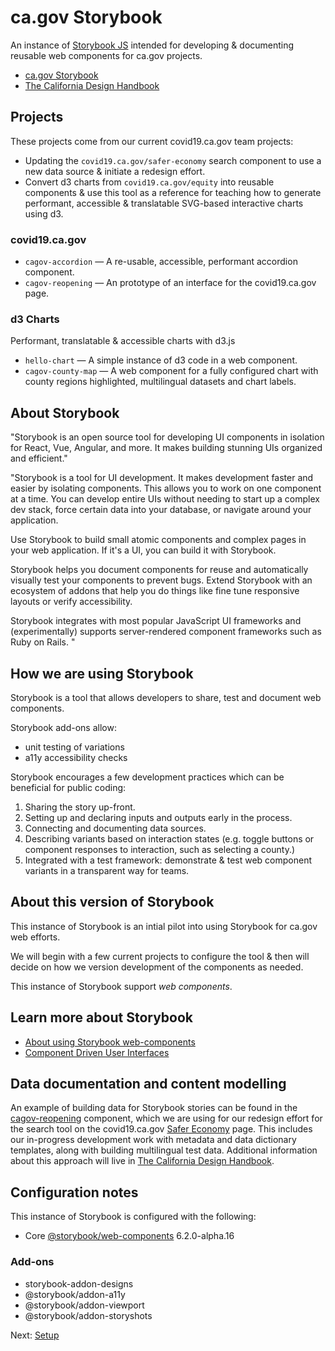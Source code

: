 # ca.gov Storybook

An instance of [Storybook JS](https://storybook.js.org/) intended for developing & documenting reusable web components for ca.gov projects.

* [ca.gov Storybook](https://wonderful-plant-07a82e81e.azurestaticapps.net)
* [The California Design Handbook](https://cagov.github.io/covid19.ca.gov-site-handbook/)

## Projects

These projects come from our current covid19.ca.gov team projects:

* Updating the `covid19.ca.gov/safer-economy` search component to use a new data source & initiate a redesign effort.
* Convert d3 charts from `covid19.ca.gov/equity` into reusable components & use this tool as a reference for teaching how to generate performant, accessible & translatable SVG-based interactive charts using d3.

### covid19.ca.gov

* `cagov-accordion` — A re-usable, accessible, performant accordion component.
* `cagov-reopening` — An prototype of an interface for the covid19.ca.gov page.

### d3 Charts

Performant, translatable & accessible charts with d3.js

* `hello-chart` — A simple instance of d3 code in a web component.
* `cagov-county-map` — A web component for a fully configured chart with county regions highlighted, multilingual datasets and chart labels.

## About Storybook
"Storybook is an open source tool for developing UI components in isolation for React, Vue, Angular, and more. It makes building stunning UIs organized and efficient."

"Storybook is a tool for UI development. It makes development faster and easier by isolating components. This allows you to work on one component at a time. You can develop entire UIs without needing to start up a complex dev stack, force certain data into your database, or navigate around your application.

Use Storybook to build small atomic components and complex pages in your web application. If it's a UI, you can build it with Storybook.

Storybook helps you document components for reuse and automatically visually test your components to prevent bugs. Extend Storybook with an ecosystem of addons that help you do things like fine tune responsive layouts or verify accessibility.

Storybook integrates with most popular JavaScript UI frameworks and (experimentally) supports server-rendered component frameworks such as Ruby on Rails.
"

## How we are using Storybook
Storybook is a tool that allows developers to share, test and document web components.

Storybook add-ons allow:

* unit testing of variations
* a11y accessibility checks

Storybook encourages a few development practices which can be beneficial for public coding:

1. Sharing the story up-front.
2. Setting up and declaring inputs and outputs early in the process.
3. Connecting and documenting data sources.
4. Describing variants based on interaction states (e.g. toggle buttons or component responses to interaction, such as selecting a county.)
5. Integrated with a test framework: demonstrate & test web component variants in a transparent way for teams.

## About this version of Storybook
This instance of Storybook is an intial pilot into using Storybook for ca.gov web efforts.

We will begin with a few current projects to configure the tool & then will decide on how we version development of the components as needed.

This instance of Storybook support _*web components*_.

## Learn more about Storybook

* [About using Storybook web-components](https://storybook.js.org/docs/web-components/get-started/introduction)
* [Component Driven User Interfaces](https://www.componentdriven.org/)

## Data documentation and content modelling
An example of building data for Storybook stories can be found in the [cagov-reopening](https://github.com/cagov/storybook-ca-gov/tree/main/stories/web-components/cagov-reopening) component, which we are using for our redesign effort for the search tool on the covid19.ca.gov [Safer Economy](https://covid19.ca.gov/safer-economy) page. This includes our in-progress development work with metadata and data dictionary templates, along with building multilingual test data. Additional information about this approach will live in [The California Design Handbook](https://cagov.github.io/covid19.ca.gov-site-handbook/).

## Configuration notes
This instance of Storybook is configured with the following:

* Core [@storybook/web-components](https://www.npmjs.com/package/@storybook/web-components) 6.2.0-alpha.16

### Add-ons

* storybook-addon-designs
* @storybook/addon-a11y
* @storybook/addon-viewport
* @storybook/addon-storyshots

Next: [Setup](SETUP.md)
